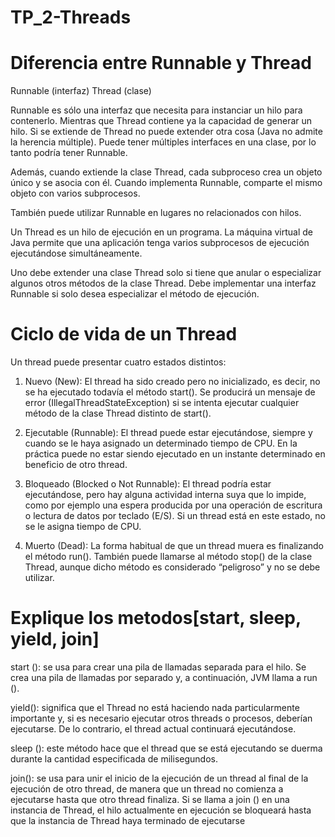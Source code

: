 # TP_2-Threads

# Diferencia entre Runnable y Thread

Runnable (interfaz) Thread (clase)

Runnable es sólo una interfaz que necesita para instanciar un hilo para contenerlo. 
Mientras que Thread contiene ya la capacidad de generar un hilo. 
Si se extiende de Thread no puede extender otra cosa (Java no admite la herencia múltiple). Puede tener múltiples interfaces en una clase, por lo tanto podría tener Runnable.

Además, cuando extiende la clase Thread, cada subproceso crea un objeto único y se asocia con él. Cuando implementa Runnable, comparte el mismo objeto con varios subprocesos.

También puede utilizar Runnable en lugares no relacionados con hilos.

Un Thread es un hilo de ejecución en un programa. La máquina virtual de Java permite que una aplicación tenga varios subprocesos de ejecución ejecutándose simultáneamente.

Uno debe extender una clase Thread solo si tiene que anular o especializar algunos otros métodos de la clase Thread. Debe implementar una interfaz Runnable si solo desea especializar el método de ejecución.

# Ciclo de vida de un Thread

Un thread puede presentar cuatro estados distintos:

1. Nuevo (New): El thread ha sido creado pero no inicializado, es decir, no se ha ejecutado todavía el método start(). Se producirá un mensaje de error (IllegalThreadStateException) si se intenta ejecutar cualquier método de la clase Thread distinto de start().

2. Ejecutable (Runnable): El thread puede estar ejecutándose, siempre y cuando se le haya asignado un determinado tiempo de CPU. En la práctica puede no estar siendo ejecutado en un instante determinado en beneficio de otro thread.

3. Bloqueado (Blocked o Not Runnable): El thread podría estar ejecutándose, pero hay alguna actividad interna suya que lo impide, como por ejemplo una espera producida por una operación de escritura o lectura de datos por teclado (E/S). Si un thread está en este estado, no se le asigna tiempo de CPU.

4. Muerto (Dead): La forma habitual de que un thread muera es finalizando el método run(). También puede llamarse al método stop() de la clase Thread, aunque dicho método es considerado “peligroso” y no se debe utilizar.

# Explique los metodos[start, sleep, yield, join]

start (): se usa para crear una pila de llamadas separada para el hilo. Se crea una pila de llamadas por separado y, a continuación, JVM llama a run ().

yield(): significa que el Thread no está haciendo nada particularmente importante y, si es necesario ejecutar otros threads o procesos, deberían ejecutarse. De lo contrario, el thread actual continuará ejecutándose.

sleep (): este método hace que el thread que se está ejecutando se duerma durante la cantidad especificada de milisegundos.

join(): se usa para unir el inicio de la ejecución de un thread al final de la ejecución de otro thread, de manera que un thread no comienza a ejecutarse hasta que otro thread finaliza. Si se llama a join () en una instancia de Thread, el hilo actualmente en ejecución se bloqueará hasta que la instancia de Thread haya terminado de ejecutarse
